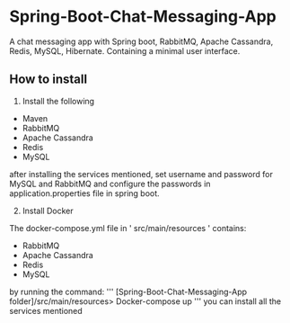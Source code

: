 # Spring-Boot-Chat-Messaging-App
A chat messaging app with Spring boot, RabbitMQ, Apache Cassandra, Redis, MySQL, Hibernate. Containing a minimal user interface.

## How to install
1) Install the following
* Maven
* RabbitMQ
* Apache Cassandra 
* Redis
* MySQL

after installing the services mentioned, set username and password for MySQL and RabbitMQ and configure the passwords in application.properties file in spring boot.

2) Install Docker

The docker-compose.yml file in ' src/main/resources ' contains:
* RabbitMQ
* Apache Cassandra 
* Redis
* MySQL

by running the command:
'''
[Spring-Boot-Chat-Messaging-App folder]/src/main/resources> Docker-compose up
'''
you can install all the services mentioned
